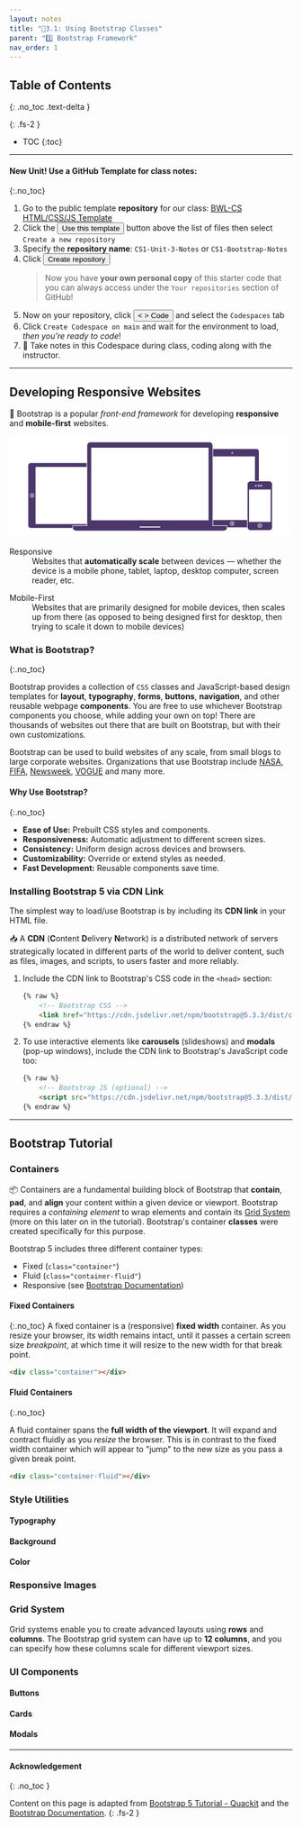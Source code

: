```yaml
---
layout: notes
title: "📓3.1: Using Bootstrap Classes" 
parent: "3️⃣ Bootstrap Framework"
nav_order: 1
---
```


## Table of Contents
{: .no_toc .text-delta }

{: .fs-2 }
- TOC
{:toc}

---
#### New Unit! Use a GitHub Template for class notes:
{:.no_toc}

<div class="setup" markdown="block">

1. Go to the public template **repository** for our class: [BWL-CS HTML/CSS/JS Template](https://github.com/BWL-CS/html-css-js-template)
2. Click the <button type="button" name="button" class="btn btn-green">Use this template</button> button above the list of files then select `Create a new repository`
3. Specify the **repository name**: `CS1-Unit-3-Notes` or `CS1-Bootstrap-Notes`
4. Click <button type="button" name="button" class="btn btn-green">Create repository</button>
    > Now you have **your own personal copy** of this starter code that you can always access under the `Your repositories` section of GitHub! 
5. Now on your repository, click <button type="button" name="button" class="btn btn-green"> < > Code </button> and select the `Codespaces` tab
6. Click `Create Codespace on main` and wait for the environment to load, _then you're ready to code_!
7. 📝 Take notes in this Codespace during class, coding along with the instructor.

</div>

---

## Developing Responsive Websites

🥾 Bootstrap is a popular _front-end framework_ for developing **responsive** and **mobile-first** websites. 

![image](responsive_design.png)

<html>
<dl>
  <dt>Responsive</dt>
  <dd>Websites that <strong>automatically scale</strong> between devices — whether the device is a mobile phone, tablet, laptop, desktop computer, screen reader, etc.</dd>
</dl>
</html>

<html>
<dl>
  <dt>Mobile-First</dt>
  <dd>Websites that are primarily designed for mobile devices, then scales up from there (as opposed to being designed first for desktop, then trying to scale it down to mobile devices)</dd>
</dl>
</html>

### What is Bootstrap?
{:.no_toc} 

Bootstrap provides a collection of `CSS` classes and JavaScript-based design templates for **layout**, **typography**, **forms**, **buttons**, **navigation**, and other reusable webpage **components**. You are free to use whichever Bootstrap components you choose, while adding your own on top! There are thousands of websites out there that are built on Bootstrap, but with their own customizations.

Bootstrap can be used to build websites of any scale, from small blogs to large corporate websites. Organizations that use Bootstrap include [NASA](https://www.nasa.gov/), [FIFA](https://www.fifa.com/en), [Newsweek](https://www.newsweek.com/), [VOGUE](https://www.vogue.com/) and many more.

#### Why Use Bootstrap?
{:.no_toc} 
* **Ease of Use:** Prebuilt CSS styles and components.
* **Responsiveness:** Automatic adjustment to different screen sizes.
* **Consistency:** Uniform design across devices and browsers.
* **Customizability:** Override or extend styles as needed.
* **Fast Development:** Reusable components save time.

### Installing Bootstrap 5 via CDN Link

The simplest way to load/use Bootstrap is by including its **CDN link** in your HTML file. 

📥 A **CDN** (**C**ontent **D**elivery **N**etwork) is a distributed network of servers strategically located in different parts of the world to deliver content, such as files, images, and scripts, to users faster and more reliably.

1. Include the CDN link to Bootstrap's CSS code in the `<head>` section:
    ```html
    {% raw %}
        <!-- Bootstrap CSS -->
        <link href="https://cdn.jsdelivr.net/npm/bootstrap@5.3.3/dist/css/bootstrap.min.css" rel="stylesheet">
    {% endraw %} 
    ```
1. To use interactive elements like **carousels** (slideshows) and **modals** (pop-up windows), include the CDN link to Bootstrap's JavaScript code too:
    ```html
    {% raw %}
        <!-- Bootstrap JS (optional) -->
        <script src="https://cdn.jsdelivr.net/npm/bootstrap@5.3.3/dist/js/bootstrap.bundle.min.js"></script>
    {% endraw %} 
    ```

---

## Bootstrap Tutorial

### Containers

📦 Containers are a fundamental building block of Bootstrap that **contain**, **pad**, and **align** your content within a given device or viewport. Bootstrap requires a *containing element* to wrap elements and contain its <a href='#grid'>Grid System</a> (more on this later on in the tutorial). Bootstrap's container **classes** were created specifically for this purpose.

Bootstrap 5 includes three different container types:
* Fixed (`class="container"`)
* Fluid (`class="container-fluid"`)
* Responsive (see [Bootstrap Documentation](https://getbootstrap.com/docs/5.3/layout/containers/))

#### Fixed Containers
{:.no_toc}
A fixed container is a (responsive) **fixed width** container. As you resize your browser, its width remains intact, until it passes a certain screen size _breakpoint_, at which time it will resize to the new width for that break point.

```html
<div class="container"></div>
```

#### Fluid Containers
{:.no_toc}

A fluid container spans the **full width of the viewport**. It will expand and contract fluidly as you _resize_ the browser. This is in contrast to the fixed width container which will appear to "jump" to the new size as you pass a given break point.


```html
<div class="container-fluid"></div>
```

### Style Utilities



#### Typography

#### Background

#### Color 

### Responsive Images

### Grid System
<span id='grid'></span>

Grid systems enable you to create advanced layouts using **rows** and **columns**. The Bootstrap grid system can have up to **12 columns**, and you can specify how these columns scale for different viewport sizes.

### UI Components

#### Buttons

#### Cards

#### Modals


---

#### Acknowledgement
{: .no_toc }

Content on this page is adapted from [Bootstrap 5 Tutorial - Quackit](https://www.quackit.com/bootstrap/bootstrap_5/tutorial/) and the [Bootstrap Documentation](https://getbootstrap.com/).
{: .fs-2 }
